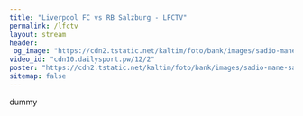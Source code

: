 ```yaml
---
title: "Liverpool FC vs RB Salzburg - LFCTV"
permalink: /lfctv
layout: stream
header:
 og_image: "https://cdn2.tstatic.net/kaltim/foto/bank/images/sadio-mane-saat-masih-memperkuat-salzburg.jpg"
video_id: "cdn10.dailysport.pw/12/2"
poster: "https://cdn2.tstatic.net/kaltim/foto/bank/images/sadio-mane-saat-masih-memperkuat-salzburg.jpg"
sitemap: false
---
```

dummy

